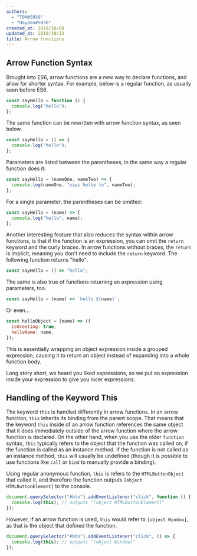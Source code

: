 ```yaml
---
authors:
  - "T0M#5956"
  - "Hayden#5036"
created_at: 2019/10/08
updated_at: 2019/10/13
title: Arrow functions
---
```


## Arrow Function Syntax

Brought into ES6, arrow functions are a new way to declare functions, and allow for shorter syntax. For example, below is a regular function, as usually seen before ES6.

```js
const sayHello = function () {
  console.log("hello");
};
```

The same function can be rewritten with arrow function syntax, as seen below.

```js
const sayHello = () => {
  console.log("hello");
};
```

Parameters are listed between the parentheses, in the same way a regular function does it:

```js
const sayHello = (nameOne, nameTwo) => {
  console.log(nameOne, "says hello to", nameTwo);
};
```

For a single parameter, the parentheses can be omitted:

```js
const sayHello = (name) => {
  console.log("hello", name);
};
```

Another interesting feature that also reduces the syntax within arrow functions, is that if the function is an expression, you can omit the `return` keyword and the curly braces. In arrow functions without braces, the `return` is implicit, meaning you don't need to include the `return` keyword. The following function returns "hello":

```js
const sayHello = () => "hello";
```

The same is also true of functions returning an expression using parameters, too.

```js
const sayHello = (name) => `hello ${name}`;
```

Or even...

```js
const helloObject = (name) => ({
  isGreeting: true,
  helloName: name,
});
```

This is essentially wrapping an object expression inside a grouped expression, causing it to return an object instead of expanding into a whole function body.

Long story short, we heard you liked expressions, so we put an expression inside your expression to give you nicer expressions.

## Handling of the Keyword This

The keyword `this` is handled differently in arrow functions. In an arrow function, `this` inherits its binding from the parent scope. That means that the keyword `this` inside of an arrow function references the same object that it does immediately outside of the arrow function where the arrow function is declared. On the other hand, when you use the older `function` syntax, `this` typically refers to the object that the function was called on, if the function is called as an instance method. If the function is not called as an instance method, `this` will usually be undefined (though it is possible to use functions like `call` or `bind` to manually provide a binding).

Using regular anonymous function, `this` is refers to the `HTMLButtonObject` that called it, and therefore the function outputs `[object HTMLButtonElement]` to the console.

```js
document.querySelector("#btn").addEventListener("click", function () {
  console.log(this); // outputs "[object HTMLButtonElement]"
});
```

However, if an arrow function is used, `this` would refer to `[object Window]`, as that is the object that defined the function.

```js
document.querySelector("#btn").addEventListener("click", () => {
  console.log(this); // outputs "[object Window]"
});
```
